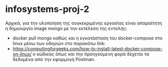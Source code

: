 # infosystems-proj-2
Αρχικά, για την υλοποίηση της συγκεκριμένης εργασίας είναι απαραίτητη η δημιουργία image mongo με την εκτέλεση της εντολής:
- docker pull mongo
καθώς και η εγκατάσταση του docker-compose στο linux μέσω των οδηγιών στο παρακάτω link:
- https://computingforgeeks.com/how-to-install-latest-docker-compose-on-linux/
ο κώδικας όπως και την προηγούμενη φορά δέχεται τα δεδομένα από την εφαρμογή Postman.
